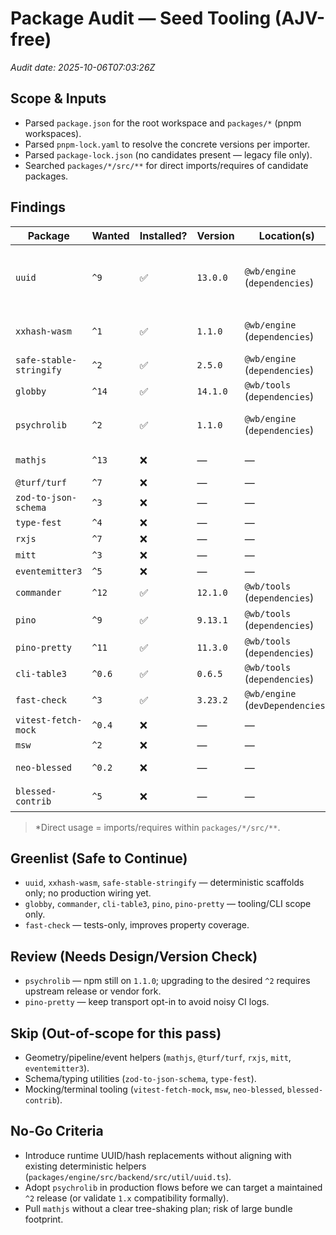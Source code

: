 # Package Audit — Seed Tooling (AJV-free)

_Audit date: 2025-10-06T07:03:26Z_

## Scope & Inputs

- Parsed `package.json` for the root workspace and `packages/*` (pnpm workspaces).
- Parsed `pnpm-lock.yaml` to resolve the concrete versions per importer.
- Parsed `package-lock.json` (no candidates present — legacy file only).
- Searched `packages/*/src/**` for direct imports/requires of candidate packages.

## Findings

| Package | Wanted | Installed? | Version | Location(s) | Direct Usage?* | Notes |
| --- | --- | --- | --- | --- | --- | --- |
| `uuid` | `^9` | ✅ | `13.0.0` | `@wb/engine` (`dependencies`) | `@wb/engine: packages/engine/src/shared/determinism/ids.ts` | Existing sha256-based `deterministicUuid` helper under `packages/engine/src/backend/src/util/uuid.ts`; coordinate before replacing runtime code. v7 API required bumping to the `13.x` stream. |
| `xxhash-wasm` | `^1` | ✅ | `1.1.0` | `@wb/engine` (`dependencies`) | `@wb/engine: packages/engine/src/shared/determinism/hash.ts` | Current npm release only exposes 64-bit helpers; stub composes 128-bit output via dual seeds. |
| `safe-stable-stringify` | `^2` | ✅ | `2.5.0` | `@wb/engine` (`dependencies`) | `@wb/engine: packages/engine/src/shared/determinism/hash.ts` | |
| `globby` | `^14` | ✅ | `14.1.0` | `@wb/tools` (`dependencies`) | `@wb/tools: packages/tools/src/lib/packageAudit.ts` | |
| `psychrolib` | `^2` | ✅ | `1.1.0` | `@wb/engine` (`dependencies`) | `@wb/engine: packages/engine/src/shared/psychro/psychro.ts` | Upstream has not published the `^2` train yet; holding on `1.1.0`. Review before promoting beyond test scaffolds. |
| `mathjs` | `^13` | ❌ | — | — | — | Tree-shake via named imports only when introduced. |
| `@turf/turf` | `^7` | ❌ | — | — | — | |
| `zod-to-json-schema` | `^3` | ❌ | — | — | — | |
| `type-fest` | `^4` | ❌ | — | — | — | |
| `rxjs` | `^7` | ❌ | — | — | — | |
| `mitt` | `^3` | ❌ | — | — | — | |
| `eventemitter3` | `^5` | ❌ | — | — | — | |
| `commander` | `^12` | ✅ | `12.1.0` | `@wb/tools` (`dependencies`) | `@wb/tools: packages/tools/src/cli/report.ts` | |
| `pino` | `^9` | ✅ | `9.13.1` | `@wb/tools` (`dependencies`) | `@wb/tools: packages/tools/src/lib/logger.ts` | Pretty transport disabled by default; opt-in via env. |
| `pino-pretty` | `^11` | ✅ | `11.3.0` | `@wb/tools` (`dependencies`) | — | Wired as optional transport target only. |
| `cli-table3` | `^0.6` | ✅ | `0.6.5` | `@wb/tools` (`dependencies`) | `@wb/tools: packages/tools/src/cli/report.ts` | |
| `fast-check` | `^3` | ✅ | `3.23.2` | `@wb/engine` (`devDependencies`) | — | Tests-only; no production import. |
| `vitest-fetch-mock` | `^0.4` | ❌ | — | — | — | |
| `msw` | `^2` | ❌ | — | — | — | |
| `neo-blessed` | `^0.2` | ❌ | — | — | — | Optional monitor tooling; defer until terminal UX sprint. |
| `blessed-contrib` | `^5` | ❌ | — | — | — | Optional monitor tooling; defer until terminal UX sprint. |

> *Direct usage = imports/requires within `packages/*/src/**`.

## Greenlist (Safe to Continue)

- `uuid`, `xxhash-wasm`, `safe-stable-stringify` — deterministic scaffolds only; no production wiring yet.
- `globby`, `commander`, `cli-table3`, `pino`, `pino-pretty` — tooling/CLI scope only.
- `fast-check` — tests-only, improves property coverage.

## Review (Needs Design/Version Check)

- `psychrolib` — npm still on `1.1.0`; upgrading to the desired `^2` requires upstream release or vendor fork.
- `pino-pretty` — keep transport opt-in to avoid noisy CI logs.

## Skip (Out-of-scope for this pass)

- Geometry/pipeline/event helpers (`mathjs`, `@turf/turf`, `rxjs`, `mitt`, `eventemitter3`).
- Schema/typing utilities (`zod-to-json-schema`, `type-fest`).
- Mocking/terminal tooling (`vitest-fetch-mock`, `msw`, `neo-blessed`, `blessed-contrib`).

## No-Go Criteria

- Introduce runtime UUID/hash replacements without aligning with existing deterministic helpers (`packages/engine/src/backend/src/util/uuid.ts`).
- Adopt `psychrolib` in production flows before we can target a maintained `^2` release (or validate `1.x` compatibility formally).
- Pull `mathjs` without a clear tree-shaking plan; risk of large bundle footprint.

